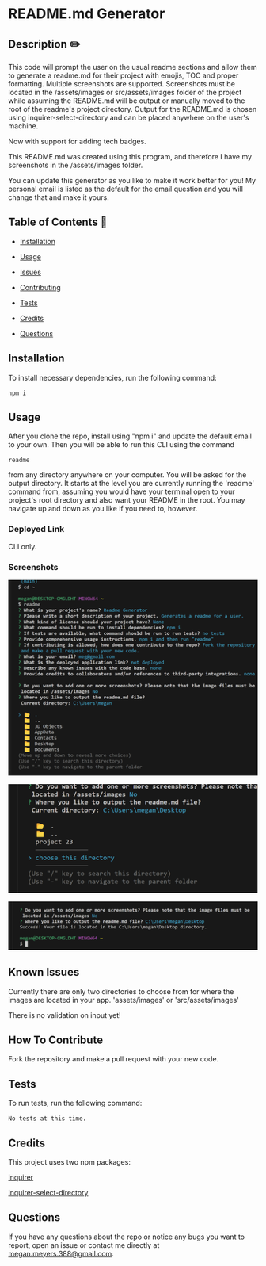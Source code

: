 # README.md Generator 

## Description ✏️

This code will prompt the user on the usual readme sections and allow them to generate a readme.md for their project with emojis, TOC and proper formatting. Multiple screenshots are supported. Screenshots must be located in the /assets/images or src/assets/images folder of the project while assuming the README.md will be output or manually moved to the root of the readme's project directory. Output for the README.md is chosen using inquirer-select-directory and can be placed anywhere on the user's machine.

Now with support for adding tech badges. 

This README.md was created using this program, and therefore I have my screenshots in the /assets/images folder.

You can update this generator as you like to make it work better for you! My personal email is listed as the default for the email question and you will change that and make it yours. 

## Table of Contents 📖

- [Installation](#Installation)

- [Usage](#usage)

* [Issues](#known-issues)

* [Contributing](#how-to-contribute)

* [Tests](#tests)

* [Credits](#credits)

* [Questions](#questions)

## Installation

To install necessary dependencies, run the following command:

```
npm i
```

## Usage

After you clone the repo, install using "npm i" and update the default email to your own. Then you will be able to run this CLI using the command

```
readme
```

from any directory anywhere on your computer. You will be asked for the output directory. It starts at the level you are currently running the 'readme' command from, assuming you would have your terminal open to your project's root directory and also want your README in the root. You may navigate up and down as you like if you need to, however.

### Deployed Link

CLI only.

### Screenshots

![screenshot-0](assets/images/ss.png)

![screenshot-1](assets/images/ss2.png)

![screenshot-2](assets/images/ss3.png)

## Known Issues

Currently there are only two directories to choose from for where the images are located in your app.
'assets/images'  or 
'src/assets/images'  

There is no validation on input yet!

## How To Contribute

Fork the repository and make a pull request with your new code.

## Tests

To run tests, run the following command:

```
No tests at this time.
```

## Credits

This project uses two npm packages:

[inquirer](https://www.npmjs.com/package/inquirer)

[inquirer-select-directory](https://classic.yarnpkg.com/en/package/inquirer-select-directory)


## Questions

If you have any questions about the repo or notice any bugs you want to report, open an issue or contact me directly at megan.meyers.388@gmail.com.
